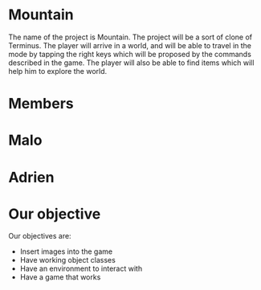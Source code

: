 # Mountain
The name of the project is Mountain. The project will be a sort of clone of Terminus. The player will arrive in a world, and will be able to travel in the mode by tapping the right keys which will be proposed by the commands described in the game. The player will also be able to find items which will help him to explore the world.
# Members
 # Malo
 # Adrien
# Our objective 
Our objectives are:
- Insert images into the game
- Have working object classes
- Have an environment to interact with
- Have a game that works


